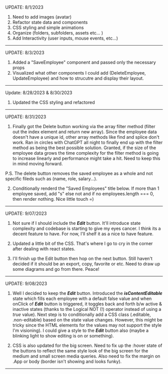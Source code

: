 UPDATE: 8/1/2023

1. Need to add images (avatar)
2. Refactor state data and components
3. CSS styling and simple animations
4. Organize (folders, subfolders, assets etc... )
5. Add Interactivity (user inputs, mouse events, etc...)

<hr>

UPDATE: 8/3/2023

1. Added a "SaveEmployee" component and passed only the necessary props
2. Visualized what other components I could add (DeleteEmployee, UpdateEmployee) and how to strucutre and display their layout.

<hr>

Update: 8/28/2023 & 8/30/2023

1. Updated the CSS styling and refactored

<hr>

UPDATE: 8/31/2023

1. Finally got the Delete button working via the array filter method (filter out the index element and return new array). Since the employee data doesn't have a unique id, other array methods like find and splice don't work. Ran in circles with ChatGPT all night to finally end up with the filter method as being the best possible solution. Granted, if the size of the employee data grows the time complexity for the filter method is going to increase linearly and performance might take a hit. Need to keep this in mind moving forward.

P.S. The delete button removes the saved employee as a whole and not specific fileds such as (name, role, salary...).

2. Conditionally renderd the "Saved Employees" title below. If more than 1 employee saved, add "s" else not and if no employees.length === 0, then render nothing. Nice little touch =)

<hr>

UPDATE: 9/07/2023

1. Not sure if I should include the ***Edit*** button. It'll introduce state complexity and codebase is starting to give my eyes cancer. I think its a decent feature to have. For now, I'll shelf it as a nice to have feature.

2. Updated a little bit of the CSS. That's where I go to cry in the corner after dealing with react states.

3. I'll finish up the Edit button then hop on the next button. Still haven't decided if it should be an export, copy, favorite or etc. Need to draw up some diagrams and go from there. Peace!

<hr>

UPDATE: 9/08/2023

1. Well I decided to keep the ***Edit*** button. Introduced the ***isContentEditable*** state which fills each employee with a default false value and when onClick of ***Edit*** button is triggered, it toggles back and forth b/w active & inactive states (thanks to the Logical NOT (!) operator instead of using a <em>true</em> value). Next step is to conditionally add a CSS class (.editable, .non-editable) based on the state value changes. However, this might be tricky since the HTML elements for the values may not support the style I'm visioning). I could give a style to the ***Edit*** button also (maybe a blinking light to show editing is on or something).

2. CSS is also updated for the big screen. Need to fix up the :hover state of the buttons to reflect the same style look of the big screen for the medium and small screen media queries. Also need to fix the margin on .App or body (border isn't showing and looks funky).

<hr>